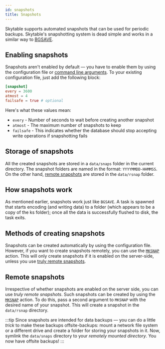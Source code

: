 ```yaml
---
id: snapshots
title: Snapshots
---
```


Skytable supports automated snapshots that can be used for periodic backups.
Skytable's snapshotting system is dead simple and works in a similar way to [BGSAVE](persistence).

## Enabling snapshots

Snapshots aren't enabled by default &mdash; you have to enable them by using the configuration file or [command line arguments](config-cmd). To your existing configuration file, just add the following block:

```toml
[snapshot]
every = 3600
atmost = 4
failsafe = true # optional
```

Here's what these values mean:

- `every` - Number of seconds to wait before creating another snapshot
- `atmost` - The maximum number of snapshots to keep
- `failsafe` - This indicates whether the database should stop accepting write operations if
  snapshotting fails

## Storage of snapshots

All the created snapshots are stored in a `data/snaps` folder in the current directory.
The snapshot folders are named in the format: `YYYYMMDD-HHMMSS`. On the other hand,
[remote snapshots](#remote-snapshots) are stored in the `data/rsnap` folder.

## How snapshots work

As mentioned earlier, snapshots work just like `BGSAVE`. A task is spawned that starts encoding
(and writing data) to a folder (which appears to be a copy of the ks folder); once all the data is successfully flushed to disk, the task exits.

## Methods of creating snapshots

Snapshots can be created automatically by using the configuration file. However, if you want to create snapshots remotely, you can use the [ `MKSNAP` ](actions/mksnap) action. This will only
create snapshots if it is enabled on the server-side, unless you use
[truly remote snapshots](#remote-snapshots).

## Remote snapshots

Irrespective of whether snapshots are enabled on the server side, you can use _truly remote snapshots_.
Such snapshots can be created by using the [`MKSNAP`](actions/mksnap) action. To do this,
pass a second argument to `MKSNAP` with the desired name of your snapshot. This will create
a snapshot in the `data/rsnap` directory.

:::tip
Since snapshots are intended for data backups &mdash; you can do a little _trick_ to make these
backups offsite-backups: mount a network file system or a different drive and create a folder
for storing your snapshots in it. Now, symlink the `data/snaps` directory to your
_remotely mounted directory_. You now have offsite backups!
:::
